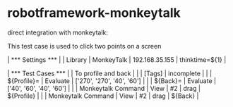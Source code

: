 robotframework-monkeytalk
=========================

direct integration with monkeytalk:

This test case is used to click two points on a screen

| *** Settings *** |
| Library        | MonkeyTalk | 192.168.35.155 | thinktime=${1} |

| *** Test Cases *** |
| To profile and back |
|    | [Tags] | incomplete |
|    | ${Profile}= | Evaluate | ['270', '270', '40', '60'] |
|    | ${Back}= | Evaluate | ['40', '60', '40', '60'] |
|    | Monkeytalk Command | View | \#2 | drag | ${Profile} |
|    | Monkeytalk Command | View | \#2 | drag | ${Back} |
